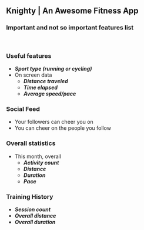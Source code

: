 ## Knighty | An Awesome Fitness App
### Important and not so important features list
&nbsp;


### Useful features
- **_Sport type (running or cycling)_**
- On screen data
  - **_Distance traveled_**
  - **_Time elapsed_**
  - **_Average speed/pace_**


### Social Feed
- Your followers can cheer you on
- You can cheer on the people you follow


### Overall statistics
- This month, overall
  - **_Activity count_**
  - **_Distance_**
  - **_Duration_**
  - **_Pace_**

### Training History
- **_Session count_**
- **_Overall distance_**
- **_Overall duration_**


